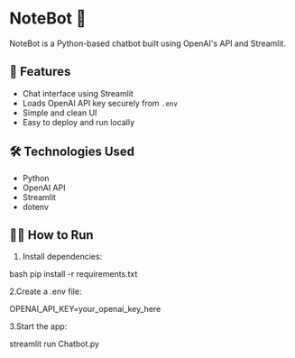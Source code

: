 # NoteBot 🤖

NoteBot is a Python-based chatbot built using OpenAI's API and Streamlit.

## 🚀 Features
- Chat interface using Streamlit
- Loads OpenAI API key securely from `.env`
- Simple and clean UI
- Easy to deploy and run locally

## 🛠️ Technologies Used
- Python
- OpenAI API
- Streamlit
- dotenv

## 🧑‍💻 How to Run

1. Install dependencies:

bash
pip install -r requirements.txt


2.Create a .env file:

OPENAI_API_KEY=your_openai_key_here

3.Start the app:

streamlit run Chatbot.py
